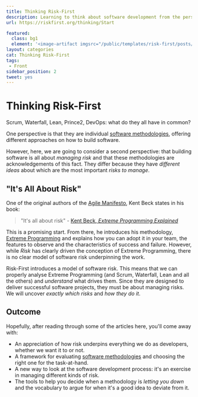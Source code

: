 ```yaml
---
title: Thinking Risk-First
description: Learning to think about software development from the perspective of risk
url: https://riskfirst.org/thinking/Start

featured: 
  class: bg1
  element: '<image-artifact imgsrc="/public/templates/risk-first/posts/bulb.svg">Track 2: Thinking Risk-First</image-artifact>'
layout: categories
cat: Thinking Risk-First
tags:
 - Front
sidebar_position: 2
tweet: yes
---
```



# Thinking Risk-First

Scrum, Waterfall, Lean, Prince2, DevOps:  what do they all have in common?  

One perspective is that they are individual [software methodologies](https://en.wikipedia.org/wiki/Software_development_process#Methodologies), offering different approaches on how to build software.

However, here, we are going to consider a second perspective:  that building software is all about _managing risk_ and that these methodologies are acknowledgements of this fact. They differ because they have _different ideas_ about which are the most important _risks to manage_.

## "It's All About Risk"

One of the original authors of the [Agile Manifesto](https://en.wikipedia.org/wiki/Agile_software_development#The_Agile_Manifesto), Kent Beck states in his book:

> "It's all about risk" - [Kent Beck, _Extreme Programming Explained_](http://amzn.eu/d/gUQjnbF)

This is a promising start.  From there, he introduces his methodology, [Extreme Programming](https://en.wikipedia.org/wiki/Extreme_programming) and explains how you can adopt it in your team, the features to observe and the characteristics of success and failure.  However, while _Risk_ has clearly driven the conception of Extreme Programming, there is no clear model of software risk underpinning the work.

Risk-First introduces a model of software risk.  This means that we can properly analyse Extreme Programming (and Scrum, Waterfall, Lean and all the others) and _understand_ what drives them.  Since they are designed to deliver successful software projects, they must be about managing risks. We will uncover _exactly which risks_ and _how they do it_.

## Outcome

Hopefully, after reading through some of the articles here, you'll come away with:

- An appreciation of how risk underpins everything we do as developers, whether we want it to or not.
- A framework for evaluating [software methodologies](https://en.wikipedia.org/wiki/Software_development_process#Methodologies) and choosing the right one for the task-at-hand.
- A new way to look at the software development process: it's an exercise in managing different kinds of risk.
- The tools to help you decide when a methodology is _letting you down_ and the vocabulary to argue for when it's a good idea to deviate from it.

<TagList filter="thinking" />